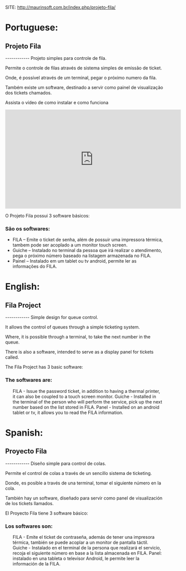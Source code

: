 SITE: http://maurinsoft.com.br/index.php/projeto-fila/

<h1>Portuguese:</h1>

<h2>Projeto Fila</h2>
------------
Projeto simples para controle de fila.


Permite o controle de filas através de sistema simples de emissão de ticket.


Onde, é possível através de um terminal, pegar o próximo numero da fila.

Também existe um software, destinado a servir como painel de visualização dos tickets chamados.

<p>Assista o vídeo de como instalar e como funciona</p>

<iframe width="560" height="315" src="https://www.youtube.com/embed/wPoVD_J6qp4" title="YouTube video player" frameborder="0" allow="accelerometer; autoplay; clipboard-write; encrypted-media; gyroscope; picture-in-picture" allowfullscreen></iframe>


O Projeto Fila possui 3 software básicos:

<h3>São os softwares:</h3>

<ul>
<li>FILA – Emite o ticket de senha, além de possuir uma impressora térmica, tambem pode ser acoplado a um monitor touch screen.</li>
<li>Guiche – Instalado no terminal da pessoa que irá realizar o atendimento, pega o próximo número baseado na listagem armazenada no FILA.</li>
<li>Painel – Instalado em um tablet ou tv android, permite ler as informações do FILA.</li>
</ul>

<h1>English:</h1>
<h2>Fila Project</h2>
------------
Simple design for queue control.


It allows the control of queues through a simple ticketing system.


Where, it is possible through a terminal, to take the next number in the queue.

There is also a software, intended to serve as a display panel for tickets called.

The Fila Project has 3 basic software:

<h3>The softwares are:</h3>

<ul>
FILA - Issue the password ticket, in addition to having a thermal printer, it can also be coupled to a touch screen monitor.
Guiche - Installed in the terminal of the person who will perform the service, pick up the next number based on the list stored in FILA.
Panel - Installed on an android tablet or tv, it allows you to read the FILA information.
</ul>

<h1>Spanish:</h1>
<h2>Proyecto Fila</h2>
------------
Diseño simple para control de colas.


Permite el control de colas a través de un sencillo sistema de ticketing.


Donde, es posible a través de una terminal, tomar el siguiente número en la cola.

También hay un software, diseñado para servir como panel de visualización de los tickets llamados.

El Proyecto Fila tiene 3 software básico:

<h3>Los softwares son:</h3>

<ul>
FILA - Emite el ticket de contraseña, además de tener una impresora térmica, también se puede acoplar a un monitor de pantalla táctil.
Guiche - Instalado en el terminal de la persona que realizará el servicio, recoja el siguiente número en base a la lista almacenada en FILA.
Panel: instalado en una tableta o televisor Android, le permite leer la información de la FILA.
</ul>

